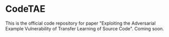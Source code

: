 # CodeTAE
This is the official code repository for paper "Exploiting the Adversarial Example Vulnerability of Transfer Learning of Source Code". Coming soon.
